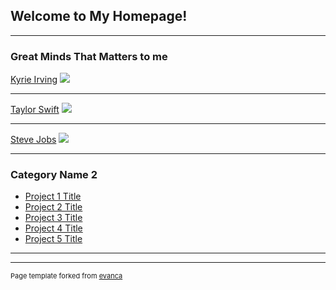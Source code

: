 ## Welcome to My Homepage!

---

### Great Minds That Matters to me

[Kyrie Irving](/sample_page)
<img src="Kyrie_Irving.jpg?raw=true"/>

---
[Taylor Swift](/pdf/sample_presentation.pdf)
<img src="Taylor_Swift.jpg?raw=true"/>

---
[Steve Jobs](http://example.com/)
<img src="Steve_Jobs.jpg?raw=true"/>

---

### Category Name 2

- [Project 1 Title](http://example.com/)
- [Project 2 Title](http://example.com/)
- [Project 3 Title](http://example.com/)
- [Project 4 Title](http://example.com/)
- [Project 5 Title](http://example.com/)

---




---
<p style="font-size:11px">Page template forked from <a href="https://github.com/evanca/quick-portfolio">evanca</a></p>
<!-- Remove above link if you don't want to attibute -->
